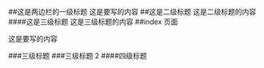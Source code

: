 ##这是两边栏的一级标题
这是要写的内容 
##这是二级标题
这是二级标题的内容 
####这是三级标题
这是三级标题的内容
##index 页面

这是要写的内容

###三级标题 ###三级标题 2 ####四级标题
